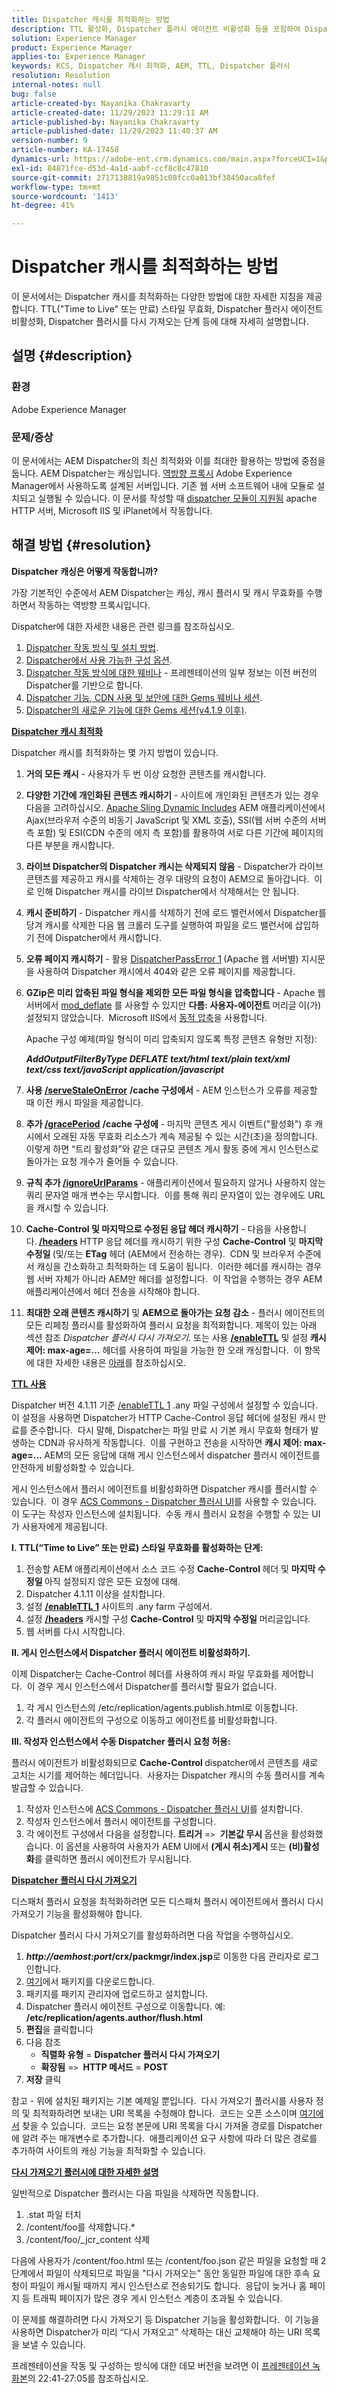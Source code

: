 ```yaml
---
title: Dispatcher 캐시를 최적화하는 방법
description: TTL 활성화, Dispatcher 플러시 에이전트 비활성화 등을 포함하여 Dispatcher 캐시를 최적화하는 다양한 방법에 대해 알아봅니다.
solution: Experience Manager
product: Experience Manager
applies-to: Experience Manager
keywords: KCS, Dispatcher 캐시 최적화, AEM, TTL, Dispatcher 플러시
resolution: Resolution
internal-notes: null
bug: false
article-created-by: Nayanika Chakravarty
article-created-date: 11/29/2023 11:29:11 AM
article-published-by: Nayanika Chakravarty
article-published-date: 11/29/2023 11:40:37 AM
version-number: 9
article-number: KA-17458
dynamics-url: https://adobe-ent.crm.dynamics.com/main.aspx?forceUCI=1&pagetype=entityrecord&etn=knowledgearticle&id=1166d980-aa8e-ee11-8179-6045bd006239
exl-id: 84871fce-d53d-4a1d-aabf-ccf8c8c47810
source-git-commit: 2717138819a9851c08fcc0a013bf38450aca8fef
workflow-type: tm+mt
source-wordcount: '1413'
ht-degree: 41%

---
```


# Dispatcher 캐시를 최적화하는 방법


이 문서에서는 Dispatcher 캐시를 최적화하는 다양한 방법에 대한 자세한 지침을 제공합니다. TTL(&quot;Time to Live&quot; 또는 만료) 스타일 무효화, Dispatcher 플러시 에이전트 비활성화, Dispatcher 플러시를 다시 가져오는 단계 등에 대해 자세히 설명합니다.

## 설명 {#description}


### <b>환경</b>

Adobe Experience Manager



### <b>문제/증상</b>

이 문서에서는 AEM Dispatcher의 최신 최적화와 이를 최대한 활용하는 방법에 중점을 둡니다. AEM Dispatcher는 캐싱입니다. [역방향 프록시](https://stackoverflow.com/questions/224664/difference-between-proxy-server-and-reverse-proxy-server) Adobe Experience Manager에서 사용하도록 설계된 서버입니다. 기존 웹 서버 소프트웨어 내에 모듈로 설치되고 실행될 수 있습니다. 이 문서를 작성할 때 [dispatcher 모듈이 지원됨](https://experienceleague.adobe.com/docs/experience-manager-dispatcher/using/getting-started/dispatcher-install.html) apache HTTP 서버, Microsoft IIS 및 iPlanet에서 작동합니다.


## 해결 방법 {#resolution}


<b>Dispatcher 캐싱은 어떻게 작동합니까?</b>

가장 기본적인 수준에서 AEM Dispatcher는 캐싱, 캐시 플러시 및 캐시 무효화를 수행하면서 작동하는 역방향 프록시입니다.

Dispatcher에 대한 자세한 내용은 관련 링크를 참조하십시오.

1. [Dispatcher 작동 방식 및 설치 방법](https://experienceleague.adobe.com/docs/experience-manager-dispatcher/using/dispatcher.html).
2. [Dispatcher에서 사용 가능한 구성 옵션](https://experienceleague.adobe.com/docs/experience-manager-dispatcher/using/configuring/dispatcher-configuration.html).
3. [Dispatcher 작동 방식에 대한 웨비나](https://github.com/cqsupport/webinar-dispatchercache) - 프레젠테이션의 일부 정보는 이전 버전의 Dispatcher를 기반으로 합니다.
4. [Dispatcher 기능, CDN 사용 및 보안에 대한 Gems 웨비나 세션](https://experienceleague.adobe.com/docs/experience-manager-gems-events/gems/gems2015/aem-dispatcher-caching-new-features-and-optimizations.html).
5. [Dispatcher의 새로운 기능에 대한 Gems 세션(v4.1.9 이후)](https://experienceleague.adobe.com/docs/experience-manager-gems-events/gems/gems2014/aem-dispatcher.html).


<u><b>Dispatcher 캐시 최적화</b></u>

Dispatcher 캐시를 최적화하는 몇 가지 방법이 있습니다.

1. <b>거의 모든 캐시</b> - 사용자가 두 번 이상 요청한 콘텐츠를 캐시합니다.
2. <b>다양한 기간에 개인화된 콘텐츠 캐시하기</b> - 사이트에 개인화된 콘텐츠가 있는 경우 다음을 고려하십시오. [Apache Sling Dynamic Includes](https://experienceleague.adobe.com/docs/experience-manager-learn/foundation/development/set-up-sling-dynamic-include.html) AEM 애플리케이션에서 Ajax(브라우저 수준의 비동기 JavaScript 및 XML 호출), SSI(웹 서버 수준의 서버측 포함) 및 ESI(CDN 수준의 에지 측 포함)를 활용하여 서로 다른 기간에 페이지의 다른 부분을 캐시합니다.
3. <b>라이브 Dispatcher의 Dispatcher 캐시는 삭제되지 않음</b> - Dispatcher가 라이브 콘텐츠를 제공하고 캐시를 삭제하는 경우 대량의 요청이 AEM으로 돌아갑니다.  이로 인해 Dispatcher 캐시를 라이브 Dispatcher에서 삭제해서는 안 됩니다.
4. <b>캐시 준비하기 </b>- Dispatcher 캐시를 삭제하기 전에 로드 밸런서에서 Dispatcher를 당겨 캐시를 삭제한 다음 웹 크롤러 도구를 실행하여 파일을 로드 밸런서에 삽입하기 전에 Dispatcher에서 캐시합니다.
5. <b>오류 페이지 캐시하기</b> - 활용 [DispatcherPassError 1](https://helpx.adobe.com/kr/experience-manager/dispatcher/using/dispatcher-install.html#ApacheWebServer)<b> </b>(Apache 웹 서버별) 지시문을 사용하여 Dispatcher 캐시에서 404와 같은 오류 페이지를 제공합니다.
6. <b>GZip은 미리 압축된 파일 형식을 제외한 모든 파일 형식을 압축합니다 </b>- Apache 웹 서버에서 [mod_deflate](https://httpd.apache.org/docs/2.4/mod/mod_deflate.html) 를 사용할 수 있지만 <b>다름: 사용자-에이전트 </b>머리글<b> </b>이(가) 설정되지 않았습니다.  Microsoft IIS에서 [동적 압축](https://learn.microsoft.com/en-us/iis/configuration/system.webserver/httpcompression/)을 사용합니다.

   Apache 구성 예제(파일 형식이 미리 압축되지 않도록 특정 콘텐츠 유형만 지정):

   <b>*AddOutputFilterByType DEFLATE text/html text/plain text/xml text/css text/javaScript application/javascript</b>*
7. <b>사용 [/serveStaleOnError](https://helpx.adobe.com/kr/experience-manager/kb/ServeStaleContentOnError.html)</b> <b>/cache 구성에서</b> - AEM 인스턴스가 오류를 제공할 때 이전 캐시 파일을 제공합니다.
8. <b>추가 [/gracePeriod](https://docs.adobe.com/content/help/ko-KR/experience-manager-dispatcher/using/configuring/dispatcher-configuration.html#configuring-the-dispatcher-cache-cache)</b> <b>/cache 구성에</b> - 마지막 콘텐츠 게시 이벤트(&quot;활성화&quot;) 후 캐시에서 오래된 자동 무효화 리소스가 계속 제공될 수 있는 시간(초)을 정의합니다.  이렇게 하면 “트리 활성화”와 같은 대규모 콘텐츠 게시 활동 중에 게시 인스턴스로 돌아가는 요청 개수가 줄어들 수 있습니다.
9. <b>규칙 추가 [/ignoreUrlParams](https://helpx.adobe.com/kr/experience-manager/dispatcher/using/dispatcher-configuration.html#IgnoringURLParameters)</b> - 애플리케이션에서 필요하지 않거나 사용하지 않는 쿼리 문자열 매개 변수는 무시합니다.  이를 통해 쿼리 문자열이 있는 경우에도 URL을 캐시할 수 있습니다.
10. <b>Cache-Control 및 마지막으로 수정된 응답 헤더 캐시하기</b> - 다음을 사용합니다.<b> [/headers](https://helpx.adobe.com/kr/experience-manager/dispatcher/using/dispatcher-configuration.html#CachingHTTPResponseHeaders)</b> HTTP 응답 헤더를 캐시하기 위한 구성 <b>Cache-Control</b> 및 <b>마지막 수정일 </b>(및/또는 <b>ETag</b> 헤더 (AEM에서 전송하는 경우).  CDN 및 브라우저 수준에서 캐싱을 간소화하고 최적화하는 데 도움이 됩니다.  이러한 헤더를 캐시하는 경우 웹 서버 자체가 아니라 AEM만 헤더를 설정합니다.  이 작업을 수행하는 경우 AEM 애플리케이션에서 헤더 전송을 시작해야 합니다.
11. <b>최대한 오래 콘텐츠 캐시하기</b> 및 <b>AEM으로 돌아가는 요청 감소</b> - 플러시 에이전트의 모든 리페칭 플러시를 활성화하여 플러시 요청을 최적화합니다. 제목이 있는 아래 섹션 참조 *Dispatcher 플러시 다시 가져오기*. 또는 사용 [<b>/enableTTL</b>](https://experienceleague.adobe.com/docs/experience-manager-dispatcher/using/configuring/dispatcher-configuration.html?lang=en#configuring-time-based-cache-invalidation-enablettl) 및 설정 <b>캐시 제어: max-age=...</b> 헤더를 사용하여 파일을 가능한 한 오래 캐싱합니다.  이 항목에 대한 자세한 내용은 [아래](https://experienceleague.adobe.com/docs/experience-manager-dispatcher/using/configuring/dispatcher-configuration.html?lang=en#configuring-time-based-cache-invalidation-enablettl)를 참조하십시오.


<u><b>TTL 사용</b></u>

Dispatcher 버전 4.1.11 기준 [/enableTTL 1](https://experienceleague.adobe.com/docs/experience-manager-dispatcher/using/configuring/dispatcher-configuration.html?lang=en#configuring-time-based-cache-invalidation-enablettl) .any 파일 구성에서 설정할 수 있습니다.  이 설정을 사용하면 Dispatcher가 HTTP Cache-Control 응답 헤더에 설정된 캐시 만료를 준수합니다.  다시 말해, Dispatcher는 파일 만료 시 기본 캐시 무효화 형태가 발생하는 CDN과 유사하게 작동합니다.  이를 구현하고 전송을 시작하면 <b>캐시 제어: max-age=... </b>AEM의 모든 응답에 대해 게시 인스턴스에서 dispatcher 플러시 에이전트를 안전하게 비활성화할 수 있습니다.

게시 인스턴스에서 플러시 에이전트를 비활성화하면 Dispatcher 캐시를 플러시할 수 있습니다.  이 경우 [ACS Commons - Dispatcher 플러시 UI](https://adobe-consulting-services.github.io/acs-aem-commons/features/dispatcher-flush-ui/index.html)를 사용할 수 있습니다.  이 도구는 작성자 인스턴스에 설치됩니다.  수동 캐시 플러시 요청을 수행할 수 있는 UI가 사용자에게 제공됩니다.

<b>I. TTL(“Time to Live” 또는 만료) 스타일 무효화를 활성화하는 단계:</b>

1. 전송할 AEM 애플리케이션에서 소스 코드 수정 <b>Cache-Control </b>헤더 및 <b>마지막 수정일 </b>아직 설정되지 않은 모든 요청에 대해.
2. Dispatcher 4.1.11 이상을 설치합니다.
3. 설정 <b>[/enableTTL 1](https://helpx.adobe.com/kr/experience-manager/dispatcher/using/dispatcher-configuration.html#ConfiguringTimeBasedCacheInvalidationenableTTL)</b> 사이트의 .any farm 구성에서.
4. 설정 <b>[/headers](https://helpx.adobe.com/kr/experience-manager/dispatcher/using/dispatcher-configuration.html#CachingHTTPResponseHeaders) </b>캐시할 구성 <b>Cache-Control</b> 및 <b>마지막 수정일</b> 머리글입니다.
5. 웹 서버를 다시 시작합니다.


<b>II. 게시 인스턴스에서 Dispatcher 플러시 에이전트 비활성화하기.</b>

이제 Dispatcher는 Cache-Control 헤더를 사용하여 캐시 파일 무효화를 제어합니다.  이 경우 게시 인스턴스에서 Dispatcher를 플러시할 필요가 없습니다.

1. 각 게시 인스턴스의 /etc/replication/agents.publish.html로 이동합니다.
2. 각 플러시 에이전트의 구성으로 이동하고 에이전트를 비활성화합니다.


<b>III. 작성자 인스턴스에서 수동 Dispatcher 플러시 요청 허용:</b>

플러시 에이전트가 비활성화되므로 <b>Cache-Control </b>dispatcher에서 콘텐츠를 새로 고치는 시기를 제어하는 헤더입니다.  사용자는 Dispatcher 캐시의 수동 플러시를 계속 발급할 수 있습니다.

1. 작성자 인스턴스에 [ ACS Commons - Dispatcher 플러시 UI](https://adobe-consulting-services.github.io/acs-aem-commons/features/dispatcher-flush-ui/index.html)를 설치합니다.
2. 작성자 인스턴스에서 플러시 에이전트를 구성합니다.
3. 각 에이전트 구성에서 다음을 설정합니다. <b>트리거</b> =`>`  <b>기본값 무시 </b>옵션을 활성화했습니다. 이 옵션을 사용하여 사용자가 AEM UI에서 <b>(게시 취소)게시 </b>또는 <b>(비)활성화</b>를 클릭하면 플러시 에이전트가 무시됩니다.


<u><b>Dispatcher 플러시 다시 가져오기</b></u>

디스패처 플러시 요청을 최적화하려면 모든 디스패처 플러시 에이전트에서 플러시 다시 가져오기 기능을 활성화해야 합니다.

Dispatcher 플러시 다시 가져오기를 활성화하려면 다음 작업을 수행하십시오.

1. <b>*http://aemhost:port*/crx/packmgr/index.jsp</b>로 이동한 다음 관리자로 로그인합니다.
2. [여기](https://github.com/cqsupport/webinar-dispatchercache/blob/master/packages/dispatcher-flush-refetch-samplecode-1.0.zip?raw=true)에서 패키지를 다운로드합니다.
3. 패키지를 패키지 관리자에 업로드하고 설치합니다.
4. Dispatcher 플러시 에이전트 구성으로 이동합니다. 예: <b>/etc/replication/agents.author/flush.html</b>
5. <b>편집</b>을 클릭합니다
6. 다음 참조
   - <b>직렬화 유형</b> = <b>Dispatcher 플러시 다시 가져오기</b>
   - <b>확장됨</b> =`>`  <b>HTTP 메서드</b> = <b>POST</b>
7. <b>저장</b> 클릭


참고 - 위에 설치된 패키지는 기본 예제일 뿐입니다.  다시 가져오기 플러시를 사용자 정의 및 최적화하려면 보내는 URI 목록을 수정해야 합니다.  코드는 오픈 소스이며 [여기에서](https://github.com/cqsupport/webinar-dispatchercache/tree/master/src/refetching-flush-agent/refetch-bundle) 찾을 수 있습니다.  코드는 요청 본문에 URI 목록을 다시 가져올 경로를 Dispatcher에 알려 주는 매개변수로 추가합니다.  애플리케이션 요구 사항에 따라 더 많은 경로를 추가하여 사이트의 캐싱 기능을 최적화할 수 있습니다.

<u><b>다시 가져오기 플러시에 대한 자세한 설명</b></u>

일반적으로 Dispatcher 플러시는 다음 파일을 삭제하면 작동합니다.

1. .stat 파일 터치
2. /content/foo를 삭제합니다.\*
3. /content/foo/_jcr_content 삭제


다음에 사용자가 /content/foo.html 또는 /content/foo.json 같은 파일을 요청할 때 2단계에서 파일이 삭제되므로 파일을 &quot;다시 가져오는&quot; 동안 동일한 파일에 대한 후속 요청이 파일이 캐시될 때까지 게시 인스턴스로 전송되기도 합니다.  응답이 늦거나 홈 페이지 등 트래픽 페이지가 많은 경우 게시 인스턴스 계층이 초과될 수 있습니다.

이 문제를 해결하려면 다시 가져오기 등 Dispatcher 기능을 활성화합니다.  이 기능을 사용하면 Dispatcher가 미리 “다시 가져오고” 삭제하는 대신 교체해야 하는 URI 목록을 보낼 수 있습니다.

프레젠테이션을 작동 및 구성하는 방식에 대한 데모 버전을 보려면 이 [프레젠테이션 녹화본](https://my.adobeconnect.com/p7th2gf8k43)의 22:41-27:05를 참조하십시오.
